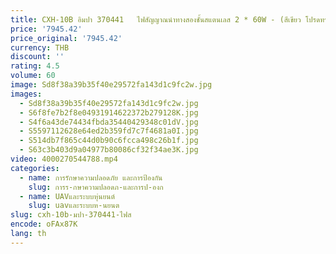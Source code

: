 ```yaml
---
title: CXH-10B อิมปา 370441   ไฟสัญญาณนําทางสองชั้นสแตนเลส 2 * 60W - (สีเขียว โปรดทราบหากสีอื่น ๆ จําเป็นต้องใช้)
price: '7945.42'
price_original: '7945.42'
currency: THB
discount: ''
rating: 4.5
volume: 60
image: Sd8f38a39b35f40e29572fa143d1c9fc2w.jpg
images:
  - Sd8f38a39b35f40e29572fa143d1c9fc2w.jpg
  - S6f8fe7b2f8e04931914622372b279128K.jpg
  - S4f6a43de74434fbda35440429348c01dV.jpg
  - S5597112628e64ed2b359fd7c7f4681a0I.jpg
  - S514db7f865c44d0b90c6fcca498c26b1f.jpg
  - S63c3b403d9a04977b80086cf32f34ae3K.jpg
video: 4000270544788.mp4
categories:
  - name: การรักษาความปลอดภัย และการป้องกัน
    slug: การร-กษาความปลอดภ-และการป-องก
  - name: UAVและระบบหุ่นยนต์
    slug: uavและระบบห-นยนต
slug: cxh-10b-มปา-370441-ไฟส
encode: oFAx87K
lang: th
---
```

  